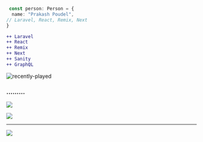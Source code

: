 ``` typescript
 const person: Person = {
  name: "Prakash Poudel",
// Laravel, React, Remix, Next
}
```
```diff
++ Laravel
++ React
++ Remix
++ Next
++ Sanity
++ GraphQL
```
![recently-played](https://spotify-recently-played-readme.vercel.app/api?user=jkiswpg75z69divwh9w75tvg3&count=3)


### .........
![](https://github-readme-stats.vercel.app/api/top-langs/?username=parkashay&theme=dark&hide_border=false&include_all_commits=false&count_private=false&layout=compact)


![](https://quotes-github-readme.vercel.app/api?type=horizontal&theme=radical)

---
[![](https://visitcount.itsvg.in/api?id=parkashay&icon=5&color=9)](https://visitcount.itsvg.in)







